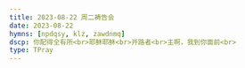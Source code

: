```yaml
---
title: 2023-08-22 周二祷告会
date: 2023-08-22
hymns: [npdqsy, klz, zawdnmq]
dscp: 你配得全有所<br>耶稣耶稣<br>开路者<br>主啊，我到你面前<br>
type: TPray
---
```

